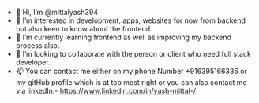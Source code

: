 - 👋 Hi, I’m @mittalyash394
- 👀 I’m interested in development, apps, websites for now from backend but also keen to know about the frontend.
- 🌱 I’m currently learning frontend as well as improving my backend process also.
- 💞️ I’m looking to collaborate with the person or client who need full stack developer.
- 📫 You can contact me either on my phone Number +916395166336
or my gitHub profile which is at top most right or you can also contact me via linkedIn:- https://www.linkedin.com/in/yash-mittal-/

<!---
mittalyash394/mittalyash394 is a ✨ special ✨ repository because its `README.md` (this file) appears on your GitHub profile.
You can click the Preview link to take a look at your changes.
--->
